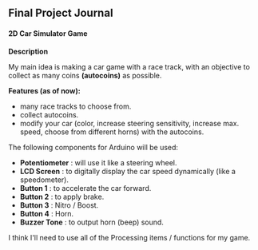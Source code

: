## Final Project Journal

#### 2D Car Simulator Game

**Description**

My main idea is making a car game with a race track, with an objective to collect as many coins **(autocoins)** as possible.

**Features (as of now):**

- many race tracks to choose from.
- collect autocoins.
- modify your car (color, increase steering sensitivity, increase max. speed, choose from different horns) with the autocoins.

The following components for Arduino will be used:

- **Potentiometer** : will use it like a steering wheel.
- **LCD Screen** : to digitally display the car speed dynamically (like a speedometer).
- **Button 1** : to accelerate the car forward.
- **Button 2** : to apply brake.
- **Button 3** : Nitro / Boost.
- **Button 4** : Horn.
- **Buzzer Tone** : to output horn (beep) sound.

I think I'll need to use all of the Processing items / functions for my game.
